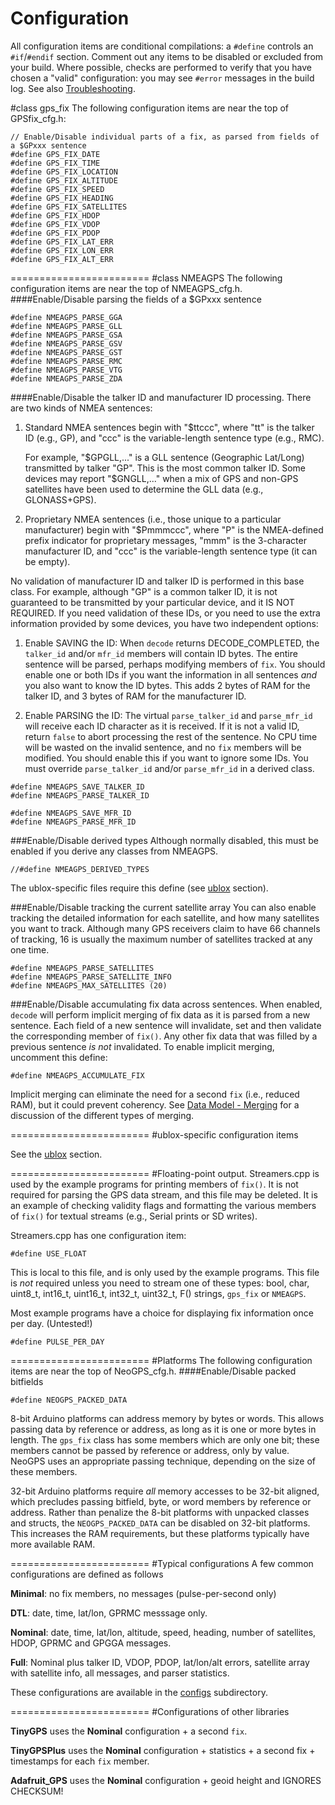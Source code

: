 Configuration
=============
All configuration items are conditional compilations: a `#define` controls an `#if`/`#endif` section.
Comment out any items to be disabled or excluded from your build.
Where possible, checks are performed to verify that you have chosen a "valid" 
configuration: you may see `#error` messages in the build log.  See also [Troubleshooting](Troubleshooting.md).

#class gps_fix
The following configuration items are near the top of GPSfix_cfg.h:
```
// Enable/Disable individual parts of a fix, as parsed from fields of a $GPxxx sentence
#define GPS_FIX_DATE
#define GPS_FIX_TIME
#define GPS_FIX_LOCATION
#define GPS_FIX_ALTITUDE
#define GPS_FIX_SPEED
#define GPS_FIX_HEADING
#define GPS_FIX_SATELLITES
#define GPS_FIX_HDOP
#define GPS_FIX_VDOP
#define GPS_FIX_PDOP
#define GPS_FIX_LAT_ERR
#define GPS_FIX_LON_ERR
#define GPS_FIX_ALT_ERR
```
========================
#class NMEAGPS
The following configuration items are near the top of NMEAGPS_cfg.h.
####Enable/Disable parsing the fields of a $GPxxx sentence
```
#define NMEAGPS_PARSE_GGA
#define NMEAGPS_PARSE_GLL
#define NMEAGPS_PARSE_GSA
#define NMEAGPS_PARSE_GSV
#define NMEAGPS_PARSE_GST
#define NMEAGPS_PARSE_RMC
#define NMEAGPS_PARSE_VTG
#define NMEAGPS_PARSE_ZDA
```
####Enable/Disable the talker ID and manufacturer ID processing.
There are two kinds of NMEA sentences:

1. Standard NMEA sentences begin with "$ttccc", where
      "tt" is the talker ID (e.g., GP), and
      "ccc" is the variable-length sentence type (e.g., RMC).

    For example, "$GPGLL,..." is a GLL sentence (Geographic Lat/Long) 
    transmitted by talker "GP".  This is the most common talker ID.  Some devices
    may report "$GNGLL,..." when a mix of GPS and non-GPS satellites have been
    used to determine the GLL data (e.g., GLONASS+GPS).

2. Proprietary NMEA sentences (i.e., those unique to a particular manufacturer) 
    begin with "$Pmmmccc", where
      "P" is the NMEA-defined prefix indicator for proprietary messages,
      "mmm" is the 3-character manufacturer ID, and
      "ccc" is the variable-length sentence type (it can be empty).

No validation of manufacturer ID and talker ID is performed in this
base class.  For example, although "GP" is a common talker ID, it is not
guaranteed to be transmitted by your particular device, and it IS NOT REQUIRED. 
If you need validation of these IDs, or you need to use the extra information
provided by some devices, you have two independent options:

1. Enable SAVING the ID: When `decode` returns DECODE_COMPLETED, the `talker_id`
and/or `mfr_id` members will contain ID bytes.  The entire sentence will be
parsed, perhaps modifying members of `fix`.  You should enable one or both IDs
if you want the information in all sentences *and* you also want to know the ID
bytes.  This adds 2 bytes of RAM for the talker ID, and 3 bytes of RAM for the
manufacturer ID.

2. Enable PARSING the ID:  The virtual `parse_talker_id` and `parse_mfr_id` will
receive each ID character as it is received.  If it is not a valid ID, return
`false` to abort processing the rest of the sentence.  No CPU time will be wasted
on the invalid sentence, and no `fix` members will be modified.  You should
enable this if you want to ignore some IDs.  You must override `parse_talker_id`
and/or `parse_mfr_id` in a derived class.

```
#define NMEAGPS_SAVE_TALKER_ID
#define NMEAGPS_PARSE_TALKER_ID

#define NMEAGPS_SAVE_MFR_ID
#define NMEAGPS_PARSE_MFR_ID
```

###Enable/Disable derived types
Although normally disabled, this must be enabled if you derive any classes from NMEAGPS.
```
//#define NMEAGPS_DERIVED_TYPES
```

The ublox-specific files require this define (see [ublox](ublox.md) section).

###Enable/Disable tracking the current satellite array
You can also enable tracking the detailed information for each satellite, and how many satellites you want to track.
Although many GPS receivers claim to have 66 channels of tracking, 16 is usually the maximum number of satellites 
tracked at any one time.
```
#define NMEAGPS_PARSE_SATELLITES
#define NMEAGPS_PARSE_SATELLITE_INFO
#define NMEAGPS_MAX_SATELLITES (20)
```

###Enable/Disable accumulating fix data across sentences.
When enabled, `decode` will perform implicit merging of fix data as it is parsed from a new sentence.  Each field of a new sentence will invalidate, set and then validate the corresponding member of `fix()`.  Any other fix data that was filled by a previous sentence _is not_ invalidated.  To enable implicit merging, uncomment this define:

```
#define NMEAGPS_ACCUMULATE_FIX
```

Implicit merging can eliminate the need for a second `fix` (i.e., reduced RAM), but it could prevent coherency.  See [Data Model - Merging](Data%20Model.md#Merging) for a discussion of the different types of merging.

========================
#ublox-specific configuration items

See the [ublox](ublox.md) section.

========================
#Floating-point output.
Streamers.cpp is used by the example programs for printing members of `fix()`.  It is not required for parsing the GPS data stream, and this file may be deleted.  It is an example of checking validity flags and formatting the various members of `fix()` for textual streams (e.g., Serial prints or SD writes).

Streamers.cpp has one configuration item:
```
#define USE_FLOAT
```
This is local to this file, and is only used by the example programs.  This file is _not_ required unless you need to stream one of these types: bool, char, uint8_t, int16_t, uint16_t, int32_t, uint32_t, F() strings, `gps_fix` or `NMEAGPS`.

Most example programs have a choice for displaying fix information once per day.  (Untested!)
```
#define PULSE_PER_DAY
```
========================
#Platforms
The following configuration items are near the top of NeoGPS_cfg.h.
####Enable/Disable packed bitfields
```
#define NEOGPS_PACKED_DATA
```
8-bit Arduino platforms can address memory by bytes or words.  This allows passing data by reference or 
address, as long as it is one or more bytes in length.  The `gps_fix` class has some members which are 
only one bit; these members cannot be passed by reference or address, only by value.  NeoGPS uses an 
appropriate passing technique, depending on the size of these members.

32-bit Arduino platforms require *all* memory accesses to be 32-bit aligned, which precludes passing 
bitfield, byte, or word members by reference or address.  Rather than penalize the 8-bit platforms with 
unpacked classes and structs, the `NEOGPS_PACKED_DATA` can be disabled on 32-bit platforms.  This 
increases the RAM requirements, but these platforms typically have more available RAM.

========================
#Typical configurations
A few common configurations are defined as follows

**Minimal**: no fix members, no messages (pulse-per-second only)

**DTL**: date, time, lat/lon, GPRMC messsage only.

**Nominal**: date, time, lat/lon, altitude, speed, heading, number of 
satellites, HDOP, GPRMC and GPGGA messages.

**Full**: Nominal plus talker ID, VDOP, PDOP, lat/lon/alt errors, satellite array with satellite info, all messages, and parser statistics.

These configurations are available in the [configs](/configs) subdirectory.

========================
#Configurations of other libraries

**TinyGPS** uses the **Nominal** configuration + a second `fix`.

**TinyGPSPlus** uses the **Nominal** configuration + statistics + a second fix + timestamps for each `fix` member.

**Adafruit_GPS** uses the **Nominal** configuration + geoid height and IGNORES CHECKSUM!
